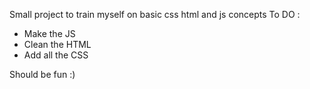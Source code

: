 Small project to train myself on basic css html and js concepts
To DO :
- Make the JS
- Clean the HTML
- Add all the CSS

Should be fun :)
